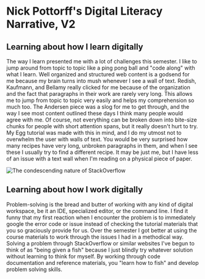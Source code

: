 # Nick Pottorff's Digital Literacy Narrative, V2  

## Learning about how I learn digitally
The way I learn presented me with a lot of challenges this semester. I like to jump around from topic to topic like a ping pong ball and "code along" with what I learn. Well organized and structured web content is a godsend for me because my brain turns into mush whenever I see a wall of text. Redish, Kaufmann, and Bellamy really clicked for me because of the organization and the fact that paragraphs in their work are rarely very long. This allows me to jump from topic to topic very easily and helps my comprehension so much too. The Andersen piece was a slog for me to get through, and the way I see most content outlined these days I think many people would agree with me. Of course, not everything can be broken down into bite-size chunks for people with short attention spans, but it really doesn't hurt to try. My Egg tutorial was made with this in mind, and I do my utmost not to overwhelm the user with walls of text. You would be very surprised how many recipes have very long, unbroken paragraphs in them, and when I see these I usually try to find a different recipe. It may be just me, but I have less of an issue with a text wall when I'm reading on a physical piece of paper.  

![The condescending nature of StackOverflow](https://thecodinglove.com/content/036/glass_stackoverflow_tw.png)  

## Learning about how I work digitally
Problem-solving is the bread and butter of working with any kind of digital workspace, be it an IDE, specialized editor, or the command line. I find it funny that my first reaction when I encounter the problem is to immediately google the error code or issue instead of checking the tutorial materials that you so graciously provide for us. Over the semester I got better at using the course materials to work through the issues I had in a methodical way. Solving a problem through StackOverflow or similar websites I've begun to think of as "being given a fish" because I just blindly try whatever solution without learning to think for myself. By working through code documentation and reference materials, you "learn how to fish" and develop problem solving skills.
